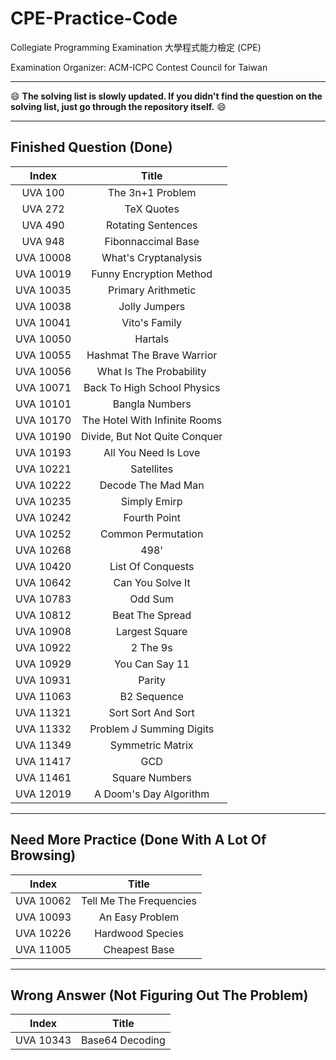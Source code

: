 # CPE-Practice-Code

Collegiate Programming Examination 大學程式能力檢定 (CPE)

Examination Organizer: ACM-ICPC Contest Council for Taiwan

---

😄 <strong>The solving list is slowly updated. If you didn't find the question on the solving list, just go through the repository itself.</strong> 😄

---

## Finished Question (Done)

|Index|Title|
|:-----:|:-----:|
|UVA 100|The 3n+1 Problem|
|UVA 272|TeX Quotes|
|UVA 490|Rotating Sentences|
|UVA 948|Fibonnaccimal Base|
|UVA 10008|What's Cryptanalysis|
|UVA 10019|Funny Encryption Method|
|UVA 10035|Primary Arithmetic|
|UVA 10038|Jolly Jumpers|
|UVA 10041|Vito's Family|
|UVA 10050|Hartals|
|UVA 10055|Hashmat The Brave Warrior|
|UVA 10056|What Is The Probability|
|UVA 10071|Back To High School Physics|
|UVA 10101|Bangla Numbers|
|UVA 10170|The Hotel With Infinite Rooms|
|UVA 10190|Divide, But Not Quite Conquer|
|UVA 10193|All You Need Is Love|
|UVA 10221|Satellites|
|UVA 10222|Decode The Mad Man|
|UVA 10235|Simply Emirp|
|UVA 10242|Fourth Point|
|UVA 10252|Common Permutation|
|UVA 10268|498'|
|UVA 10420|List Of Conquests|
|UVA 10642|Can You Solve It|
|UVA 10783|Odd Sum|
|UVA 10812|Beat The Spread|
|UVA 10908|Largest Square|
|UVA 10922|2 The 9s|
|UVA 10929|You Can Say 11|
|UVA 10931|Parity|
|UVA 11063|B2 Sequence|
|UVA 11321|Sort Sort And Sort|
|UVA 11332|Problem J Summing Digits|
|UVA 11349|Symmetric Matrix|
|UVA 11417|GCD|
|UVA 11461|Square Numbers|
|UVA 12019|A Doom's Day Algorithm|

---

## Need More Practice (Done With A Lot Of Browsing)

|Index|Title|
|:-----:|:-----:|
|UVA 10062|Tell Me The Frequencies|
|UVA 10093|An Easy Problem|
|UVA 10226|Hardwood Species|
|UVA 11005|Cheapest Base|

---

## Wrong Answer (Not Figuring Out The Problem)

|Index|Title|
|:-----:|:-----:|
|UVA 10343|Base64 Decoding|
